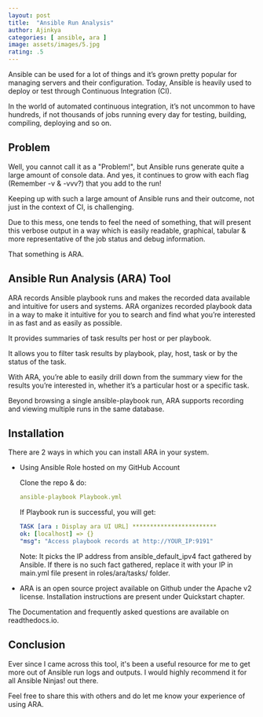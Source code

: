 ```yaml
---
layout: post
title:  "Ansible Run Analysis"
author: Ajinkya
categories: [ ansible, ara ]
image: assets/images/5.jpg
rating: .5
---
```

Ansible can be used for a lot of things and it’s grown pretty popular for managing servers and their configuration. Today, Ansible is heavily used to deploy or test through Continuous Integration (CI).

In the world of automated continuous integration, it’s not uncommon to have hundreds, if not thousands of jobs running every day for testing, building, compiling, deploying and so on.

## Problem

Well, you cannot call it as a "Problem!",  but Ansible runs generate quite a large amount of console data. And yes, it continues to grow with each flag (Remember -v & -vvv?) that you add to the run!

Keeping up with such a large amount of Ansible runs and their outcome, not just in the context of CI, is challenging.

Due to this mess, one tends to feel the need of something, that will present this verbose output in a way which is easily readable, graphical, tabular & more representative of the job status and debug information.

That something is ARA.

## Ansible Run Analysis (ARA) Tool

ARA records Ansible playbook runs and makes the recorded data available and intuitive for users and systems. ARA organizes recorded playbook data in a way to make it intuitive for you to search and find what you’re interested in as fast and as easily as possible.

It provides summaries of task results per host or per playbook.

It allows you to filter task results by playbook, play, host, task or by the status of the task.

With ARA, you’re able to easily drill down from the summary view for the results you’re interested in, whether it’s a particular host or a specific task.

Beyond browsing a single ansible-playbook run, ARA supports recording and viewing multiple runs in the same database.

## Installation

There are 2 ways in which you can install ARA in your system.

+ Using Ansible Role hosted on my GitHub Account
    
    Clone the repo & do:

    ```yaml
    ansible-playbook Playbook.yml
    ```

    If Playbook run is successful, you will get:    

    ```yaml
    TASK [ara : Display ara UI URL] ************************
    ok: [localhost] => {}
    "msg": "Access playbook records at http://YOUR_IP:9191"
    ``` 

    Note: It picks the IP address from ansible_default_ipv4 fact gathered by Ansible. If there is no such fact gathered, replace it with your IP in main.yml file present in roles/ara/tasks/ folder.

+ ARA is an open source project available on Github under the Apache v2 license. Installation instructions are present under Quickstart chapter.

The Documentation and frequently asked questions are available on readthedocs.io.


## Conclusion

Ever since I came across this tool, it's been a useful resource for me to get more out of Ansible run logs and outputs. I would highly recommend it for all Ansible Ninjas! out there.

Feel free to share this with others and do let me know your experience of using ARA.
